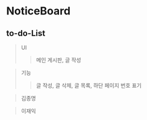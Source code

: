 # NoticeBoard
<h2>to-do-List</h2>

>UI
>>메인 게시판, 글 작성

>기능
>> 글 작성, 글 삭제, 글 목록, 하단 페이지 번호 표기

>김종명

>이재익
